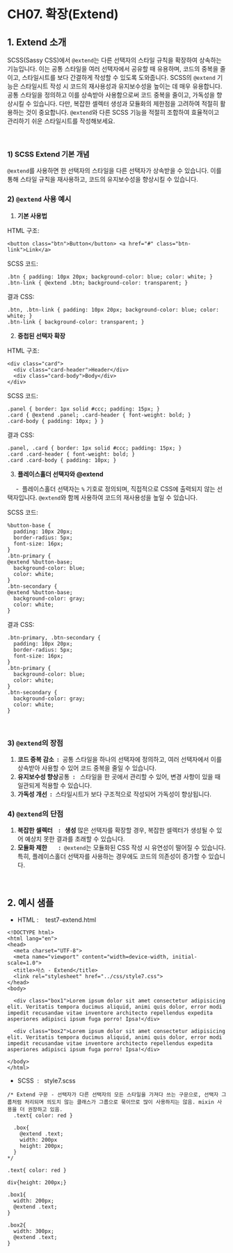 # CH07. 확장(Extend)

  

  

## 1\. Extend 소개

SCSS(Sassy CSS)에서 `@extend`는 다른 선택자의 스타일 규칙을 확장하여 상속하는 기능입니다. 이는 공통 스타일을 여러 선택자에서 공유할 때 유용하며, 코드의 중복을 줄이고, 스타일시트를 보다 간결하게 작성할 수 있도록 도와줍니다. SCSS의 `@extend` 기능은 스타일시트 작성 시 코드의 재사용성과 유지보수성을 높이는 데 매우 유용합니다. 공통 스타일을 정의하고 이를 상속받아 사용함으로써 코드 중복을 줄이고, 가독성을 향상시킬 수 있습니다. 다만, 복잡한 셀렉터 생성과 모듈화의 제한점을 고려하여 적절히 활용하는 것이 중요합니다. `@extend`와 다른 SCSS 기능을 적절히 조합하여 효율적이고 관리하기 쉬운 스타일시트를 작성해보세요.

  
<br>
  

### 1) SCSS Extend 기본 개념

`@extend`를 사용하면 한 선택자의 스타일을 다른 선택자가 상속받을 수 있습니다. 이를 통해 스타일 규칙을 재사용하고, 코드의 유지보수성을 향상시킬 수 있습니다.

  

### 2) `@extend` 사용 예시

  

1. **기본 사용법**

HTML 구조:

```
<button class="btn">Button</button> <a href="#" class="btn-link">Link</a>
```

  

SCSS 코드:

```
.btn { padding: 10px 20px; background-color: blue; color: white; } 
.btn-link { @extend .btn; background-color: transparent; }
```

  

결과 CSS:

```
.btn, .btn-link { padding: 10px 20px; background-color: blue; color: white; } 
.btn-link { background-color: transparent; }
```

2. **중첩된 선택자 확장**

HTML 구조:

```
<div class="card"> 
  <div class="card-header">Header</div> 
  <div class="card-body">Body</div> 
</div>
```

  

SCSS 코드:

```
.panel { border: 1px solid #ccc; padding: 15px; } 
.card { @extend .panel; .card-header { font-weight: bold; } 
.card-body { padding: 10px; } }
```

  

결과 CSS:

```
.panel, .card { border: 1px solid #ccc; padding: 15px; } 
.card .card-header { font-weight: bold; } 
.card .card-body { padding: 10px; }
```

3. **플레이스홀더 선택자와 @extend**

     -  플레이스홀더 선택자는 `%` 기호로 정의되며, 직접적으로 CSS에 출력되지 않는 선택자입니다. `@extend`와 함께 사용하여 코드의 재사용성을 높일 수 있습니다.

  

SCSS 코드:

```
%button-base { 
  padding: 10px 20px; 
  border-radius: 5px; 
  font-size: 16px; 
} 
.btn-primary { 
@extend %button-base; 
  background-color: blue; 
  color: white; 
} 
.btn-secondary { 
@extend %button-base; 
  background-color: gray; 
  color: white; 
}
```

  

결과 CSS:

```
.btn-primary, .btn-secondary { 
  padding: 10px 20px; 
  border-radius: 5px; 
  font-size: 16px; 
} 
.btn-primary { 
  background-color: blue; 
  color: white; 
} 
.btn-secondary { 
  background-color: gray; 
  color: white; 
}
```

  
<br>
  

### 3) `@extend`의 장점
  

1. **코드 중복 감소  :**  공통 스타일을 하나의 선택자에 정의하고, 여러 선택자에서 이를 상속받아 사용할 수 있어 코드 중복을 줄일 수 있습니다.
2. **유지보수성 향상**공통  **:**   스타일을 한 곳에서 관리할 수 있어, 변경 사항이 있을 때 일관되게 적용할 수 있습니다.
3. **가독성 개선  :**  스타일시트가 보다 구조적으로 작성되어 가독성이 향상됩니다.

   

### 4) `@extend`의 단점

1. **복잡한 셀렉터    :   생성** 많은 선택자를 확장할 경우, 복잡한 셀렉터가 생성될 수 있어 예상치 못한 결과를 초래할 수 있습니다.
2. **모듈화 제한        :**  `@extend`는 모듈화된 CSS 작성 시 유연성이 떨어질 수 있습니다. 특히, 플레이스홀더 선택자를 사용하는 경우에도 코드의 의존성이 증가할 수 있습니다.

  
  <br>
  

## 2\. 예시 샘플

  

- HTML :    test7-extend.html

```
<!DOCTYPE html>
<html lang="en">
<head>
  <meta charset="UTF-8">
  <meta name="viewport" content="width=device-width, initial-scale=1.0">
  <title>사스 - Extend</title>
  <link rel="stylesheet" href="../css/style7.css">
</head>
<body>
  
  <div class="box1">Lorem ipsum dolor sit amet consectetur adipisicing elit. Veritatis tempora ducimus aliquid, animi quis dolor, error modi impedit recusandae vitae inventore architecto repellendus expedita asperiores adipisci ipsum fuga porro! Ipsa!</div>
  
  <div class="box2">Lorem ipsum dolor sit amet consectetur adipisicing elit. Veritatis tempora ducimus aliquid, animi quis dolor, error modi impedit recusandae vitae inventore architecto repellendus expedita asperiores adipisci ipsum fuga porro! Ipsa!</div>

</body>
</html>
```

  

- SCSS  :   style7.scss

```
/* Extend 구문 - 선택자가 다른 선택자의 모든 스타일을 가져다 쓰는 구문으로, 선택자 그룹처럼 처리되며 의도치 않는 클래스가 그룹으로 묶이므로 많이 사용하지는 않음. mixin 사용을 더 권장하고 있음.
  .text{ color: red }

  .box{
    @extend .text;
    width: 200px
    height: 200px;
  } 
*/

.text{ color: red }

div{height: 200px;}

.box1{
  width: 200px;
  @extend .text;   
} 

.box2{
  width: 300px;
  @extend .text;   
} 
```
